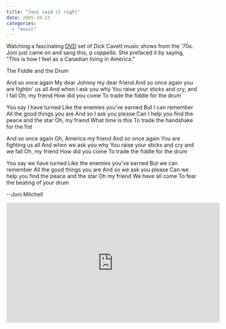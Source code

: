 ```yaml
---
title: "Joni said it right"
date: 2005-10-23
categories: 
  - "music"
---
```


Watching a fascinating [DVD](http://www.amazon.com/gp/product/B0009MAPX6/103-5399353-3202212?v=glance&n=130&s=dvd&v=glance) set of Dick Cavett music shows from the '70s. Joni just came on and sang this, _a cappella_. She prefaced it by saying, "This is how I feel as a Canadian living in America."

The Fiddle and the Drum

And so once again My dear Johnny my dear friend And so once again you are fightin' us all And when I ask you why You raise your sticks and cry, and I fall Oh, my friend How did you come To trade the fiddle for the drum

You say I have turned Like the enemies you've earned But I can remember All the good things you are And so I ask you please Can I help you find the peace and the star Oh, my friend What time is this To trade the handshake for the fist

And so once again Oh, America my friend And so once again You are fighting us all And when we ask you why You raise your sticks and cry and we fall Oh, my friend How did you come To trade the fiddle for the drum

You say we have turned Like the enemies you've earned But we can remember All the good things you are And so we ask you please Can we help you find the peace and the star Oh my friend We have all come To fear the beating of your drum

\--Joni Mitchell

<iframe width="560" height="315" src="https://www.youtube.com/embed/u6z79WMOPtk" frameborder="0" allowfullscreen></iframe>
